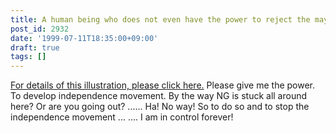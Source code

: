 ```yaml
---
title: A human being who does not even have the power to reject the mayor.
post_id: 2932
date: '1999-07-11T18:35:00+09:00'
draft: true
tags: []
---
```


[For details of this illustration, please click here.](https://danmaq.com/banrei) Please give me the power. To develop independence movement. By the way NG is stuck all around here? Or are you going out? ...... Ha! No way! So to do so and to stop the independence movement ... .... I am in control forever!
